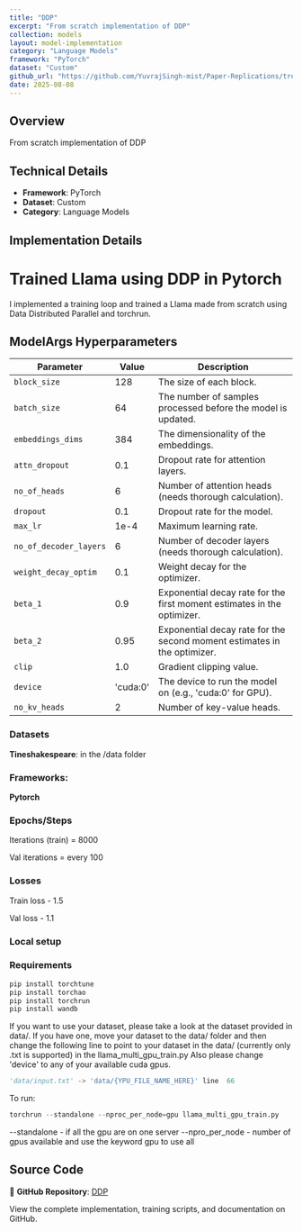 ```yaml
---
title: "DDP"
excerpt: "From scratch implementation of DDP"
collection: models
layout: model-implementation
category: "Language Models"
framework: "PyTorch"
dataset: "Custom"
github_url: "https://github.com/YuvrajSingh-mist/Paper-Replications/tree/master/DDP"
date: 2025-08-08
---
```


## Overview
From scratch implementation of DDP

## Technical Details
- **Framework**: PyTorch
- **Dataset**: Custom
- **Category**: Language Models

## Implementation Details

# Trained Llama using DDP in Pytorch

I implemented a training loop and trained a Llama made from scratch using Data Distributed Parallel and torchrun.

##  ModelArgs Hyperparameters

| Parameter              | Value         | Description                                                                 |
|------------------------|---------------|-----------------------------------------------------------------------------|
| `block_size`           | 128           | The size of each block.                                                     |
| `batch_size`           | 64            | The number of samples processed before the model is updated.                |
| `embeddings_dims`      | 384           | The dimensionality of the embeddings.                                       |
| `attn_dropout`         | 0.1           | Dropout rate for attention layers.                                          |
| `no_of_heads`          | 6             | Number of attention heads (needs thorough calculation).                     |
| `dropout`              | 0.1           | Dropout rate for the model.                                                 |
| `max_lr`               | 1e-4          | Maximum learning rate.                                                      |
| `no_of_decoder_layers` | 6             | Number of decoder layers (needs thorough calculation).                      |
| `weight_decay_optim`   | 0.1           | Weight decay for the optimizer.                                             |
| `beta_1`               | 0.9           | Exponential decay rate for the first moment estimates in the optimizer.     |
| `beta_2`               | 0.95          | Exponential decay rate for the second moment estimates in the optimizer.    |
| `clip`                 | 1.0           | Gradient clipping value.                                                    |
| `device`               | 'cuda:0'      | The device to run the model on (e.g., 'cuda:0' for GPU).                    |
| `no_kv_heads`          | 2             | Number of key-value heads.                                                 

### Datasets

**Tineshakespeare**: in the /data folder

### Frameworks:
**Pytorch**

### Epochs/Steps
Iterations (train) = 8000

Val iterations = every 100

### Losses
Train loss - 1.5

Val loss - 1.1

### Local setup

### Requirements

```python
pip install torchtune
pip install torchao
pip install torchrun
pip install wandb

```

If you want to use your dataset, please take a look at the dataset provided in data/.
If you have one, move your dataset to the data/ folder and then change the following line to point to your dataset in the data/ (currently only .txt is supported) in the llama_multi_gpu_train.py
Also please change 'device' to any of your available cuda gpus.

```python
'data/input.txt' -> 'data/{YPU_FILE_NAME_HERE}' line  66

```
To run:

```python
torchrun --standalone --nproc_per_node=gpu llama_multi_gpu_train.py
```
--standalone - if all the gpu are on one server
--npro_per_node - number of gpus available and use the keyword gpu to use all

## Source Code
📁 **GitHub Repository**: [DDP](https://github.com/YuvrajSingh-mist/Paper-Replications/tree/master/DDP)

View the complete implementation, training scripts, and documentation on GitHub.
